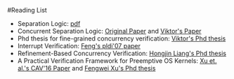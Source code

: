 #Reading List 

* Separation Logic: [pdf](https://www.cs.cmu.edu/~jcr/seplogic.pdf)
* Concurrent Separation Logic: [Original Paper](www0.cs.ucl.ac.uk/staff/p.ohearn/papers/concurrency.pdf) and [Viktor's Paper](https://people.mpi-sws.org/~viktor/papers/mfps2011-cslsound.pdf)
* Phd thesis for fine-grained concurrency verification: [Viktor's Phd thesis](http://www.cl.cam.ac.uk/techreports/UCAM-CL-TR-726.html)
* Interrupt Verification: [Feng's pldi'07 paper](http://staff.ustc.edu.cn/~xyfeng/research/publications/AIM/aimjar.pdf)
* Refinement-Based Concurrency Verification: [Hongjin Liang's Phd thesis](http://staff.ustc.edu.cn/~lhj1018/paper/thesis/Liang_Chinese20140527.pdf)
* A Practical Verification Framework for Preemptive OS Kernels: [Xu et. al.'s CAV'16 Paper](http://staff.ustc.edu.cn/~fuming/research/certiucos/) and [Fengwei Xu's Phd thesis](http://staff.ustc.edu.cn/~fuming/papers/thesis-xfw.pdf)

